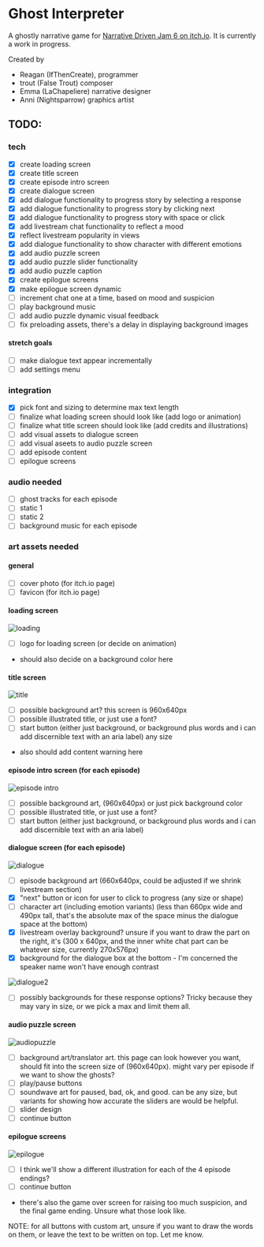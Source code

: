 # Ghost Interpreter

A ghostly narrative game for [Narrative Driven Jam 6 on itch.io](https://itch.io/jam/narrative-driven-jam-6). It is currently a work in progress.

Created by
- Reagan (IfThenCreate), programmer 
- trout (False Trout) composer
- Emma (LaChapeliere) narrative designer
- Anni (Nightsparrow) graphics artist

## TODO:

### tech
- [x] create loading screen
- [x] create title screen
- [x] create episode intro screen
- [x] create dialogue screen
- [x] add dialogue functionality to progress story by selecting a response
- [x] add dialogue functionality to progress story by clicking next
- [x] add dialogue functionality to progress story with space or click
- [x] add livestream chat functionality to reflect a mood
- [x] reflect livestream popularity in views
- [x] add dialogue functionality to show character with different emotions
- [x] add audio puzzle screen
- [x] add audio puzzle slider functionality
- [x] add audio puzzle caption
- [x] create epilogue screens
- [x] make epilogue screen dynamic
- [ ] increment chat one at a time, based on mood and suspicion 
- [ ] play background music
- [ ] add audio puzzle dynamic visual feedback
- [ ] fix preloading assets, there's a delay in displaying background images

#### stretch goals
- [ ] make dialogue text appear incrementally
- [ ] add settings menu

### integration
- [x] pick font and sizing to determine max text length
- [ ] finalize what loading screen should look like (add logo or animation)
- [ ] finalize what title screen should look like (add credits and illustrations)
- [ ] add visual assets to dialogue screen
- [ ] add visual aseets to audio puzzle screen
- [ ] add episode content
- [ ] epilogue screens

### audio needed
- [ ] ghost tracks for each episode
- [ ] static 1
- [ ] static 2
- [ ] background music for each episode 

### art assets needed

#### general
- [ ] cover photo (for itch.io page)
- [ ] favicon (for itch.io page)

#### loading screen
![loading](./screenshots/loading.png)
- [ ] logo for loading screen (or decide on animation)
- should also decide on a background color here

#### title screen
![title](./screenshots/title.png)
- [ ] possible background art? this screen is 960x640px
- [ ] possible illustrated title, or just use a font? 
- [ ] start button (either just background, or background plus words and i can add discernible text with an aria label) any size
- also should add content warning here

#### episode intro screen (for each episode)
![episode intro](./screenshots/epintro.png)
- [ ] possible background art, (960x640px) or just pick background color
- [ ] possible illustrated title, or just use a font? 
- [ ] start button (either just background, or background plus words and i can add discernible text with an aria label)

#### dialogue screen (for each episode)
![dialogue](./screenshots/dialogue1.png)
- [ ] episode background art (660x640px, could be adjusted if we shrink livestream section)
- [x] "next" button or icon for user to click to progress (any size or shape)
- [ ] character art (including emotion variants) (less than 660px wide and 490px tall, that's the absolute max of the space minus the dialogue space at the bottom)
- [x] livestream overlay background? unsure if you want to draw the part on the right, it's (300 x 640px, and the inner white chat part can be whatever size, currently 270x576px)
- [x] background for the dialogue box at the bottom - I'm concerned the speaker name won't have enough contrast

![dialogue2](./screenshots/dialogue2.png)
- [ ] possibly backgrounds for these response options? Tricky because they may vary in size, or we pick a max and limit them all. 

#### audio puzzle screen
![audiopuzzle](./screenshots/audiopuzzle.png)
- [ ] background art/translator art. this page can look however you want, should fit into the screen size of (960x640px). might vary per episode if we want to show the ghosts?
- [ ] play/pause buttons
- [ ] soundwave art for paused, bad, ok, and good. can be any size, but variants for showing how accurate the sliders are would be helpful.
- [ ] slider design
- [ ] continue button

#### epilogue screens
![epilogue](./screenshots/epilogue.png)
- [ ] I think we'll show a different illustration for each of the 4 episode endings?
- [ ] continue button
- there's also the game over screen for raising too much suspicion, and the final game ending. Unsure what those look like. 

NOTE: for all buttons with custom art, unsure if you want to draw the words on them, or leave the text to be written on top. Let me know.
